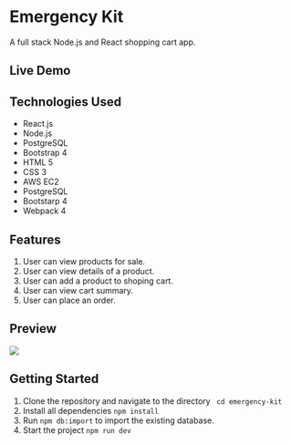 # Emergency Kit
A full stack Node.js and React shopping cart app.

## Live Demo

## Technologies Used
- React.js
- Node.js
- PostgreSQL
- Bootstrap 4
- HTML 5
- CSS 3
- AWS EC2
- PostgreSQL
- Bootstarp 4
- Webpack 4

## Features
 1. User can view products for sale.
 1. User can view details of a product.
 1. User can add a product to shoping cart.
 1. User can view cart summary.
 1. User can place an order.

## Preview
<img src="server/public/images/preview.gif">

## Getting Started
1. Clone the repository and navigate to the directory ` cd emergency-kit`
1. Install all dependencies `npm install`
1. Run `npm db:import` to import the existing database.
1. Start the project `npm run dev`
